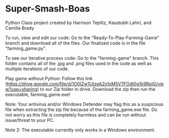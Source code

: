 # Super-Smash-Boas
Python Class project created by Harrison Teplitz, Kaustubh Lahiri, and Camilla Brady

To run, view and edit our code:
Go to the "Ready-To-Play-Farming-Game" branch and download all of the files. Our finalized code is in the file "farming_game.py".

To see our iterative process code:
Go to the "farming-game" branch. This folder contains all of the .jpg and .png files used in the code as well as multiple iterations of our code.

Play game without Python:
Follow this link (https://drive.google.com/file/d/1O0IZw1UtzeA2n1xM5V7FOdt0g1k9RpjG/view?usp=sharing) to our Zip folder in drive. 
Download the zip then run the executable, farming_game.exe!

Note: Your antivirus and/or Windows Defender may flag this as a suspicious file when extracting the zip file because of the farming_game.exe file. Do not worry as this file is completely harmless and can be run without issue/threat to your PC.

Note 2: The executable currently only works in a Windows environment.
